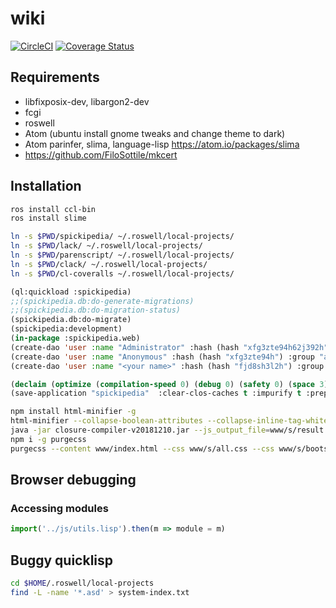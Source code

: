# wiki
[![CircleCI](https://circleci.com/gh/mohe2015/wiki.svg?style=svg)](https://circleci.com/gh/mohe2015/wiki)
[![Coverage Status](https://coveralls.io/repos/github/mohe2015/wiki/badge.svg?branch=testing)](https://coveralls.io/github/mohe2015/wiki?branch=testing)

## Requirements

* libfixposix-dev, libargon2-dev
* fcgi
* roswell
* Atom (ubuntu install gnome tweaks and change theme to dark)
* Atom parinfer, slima, language-lisp https://atom.io/packages/slima
* https://github.com/FiloSottile/mkcert

## Installation

```bash
ros install ccl-bin
ros install slime

ln -s $PWD/spickipedia/ ~/.roswell/local-projects/
ln -s $PWD/lack/ ~/.roswell/local-projects/
ln -s $PWD/parenscript/ ~/.roswell/local-projects/
ln -s $PWD/clack/ ~/.roswell/local-projects/
ln -s $PWD/cl-coveralls ~/.roswell/local-projects/
```

```lisp
(ql:quickload :spickipedia)
;;(spickipedia.db:do-generate-migrations)
;;(spickipedia.db:do-migration-status)
(spickipedia.db:do-migrate)
(spickipedia:development)
(in-package :spickipedia.web)
(create-dao 'user :name "Administrator" :hash (hash "xfg3zte94h62j392h") :group "admin")
(create-dao 'user :name "Anonymous" :hash (hash "xfg3zte94h") :group "anonymous")
(create-dao 'user :name "<your name>" :hash (hash "fjd8sh3l2h") :group "user"))

(declaim (optimize (compilation-speed 0) (debug 0) (safety 0) (space 3) (speed 0)))
(save-application "spickipedia"  :clear-clos-caches t :impurify t :prepend-kernel t)
```

```bash
npm install html-minifier -g
html-minifier --collapse-boolean-attributes --collapse-inline-tag-whitespace --collapse-whitespace --decode-entities --remove-attribute-quotes --remove-comments --remove-empty-attributes --remove-optional-tags --remove-redundant-attributes --remove-script-type-attributes --remove-style-link-type-attributes --remove-tag-whitespace --sort-attributes --sort-class-name --trim-custom-fragments --use-short-doctype -o www/index.html www/index.html
java -jar closure-compiler-v20181210.jar --js_output_file=www/s/result.js --externs externs/jquery-3.3.js www/s/jquery-3.3.1.js www/s/popper.js www/s/bootstrap.js www/s/summernote-bs4.js www/s/visual-diff.js www/s/index.js
npm i -g purgecss
purgecss --content www/index.html --css www/s/all.css --css www/s/bootstrap.min.css --css www/s/index.css --css www/s/summernote-bs4.css -o www/s/ --content www/s/*.js
```

## Browser debugging

### Accessing modules

```javascript
import('../js/utils.lisp').then(m => module = m)
```

## Buggy quicklisp

```bash
cd $HOME/.roswell/local-projects
find -L -name '*.asd' > system-index.txt
```
